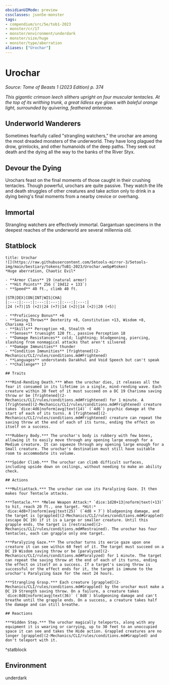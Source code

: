 ```yaml
---
obsidianUIMode: preview
cssclasses: json5e-monster
tags:
- compendium/src/5e/tob1-2023
- monster/cr/17
- monster/environment/underdark
- monster/size/huge
- monster/type/aberration
aliases: ["Urochar"]
---
```

# Urochar
*Source: Tome of Beasts 1 (2023 Edition) p. 374*  

*This gigantic crimson leech slithers upright on four muscular tentacles. At the top of its writhing trunk, a great lidless eye glows with baleful orange light, surrounded by quivering, feathered antennae.*

## Underworld Wanderers

Sometimes fearfully called "strangling watchers," the urochar are among the most dreaded monsters of the underworld. They have long plagued the drow, grimlocks, and other humanoids of the deep paths. They seek out death and the dying all the way to the banks of the River Styx.

## Devour the Dying

Urochars feast on the final moments of those caught in their crushing tentacles. Though powerful, urochars are quite passive. They watch the life and death struggles of other creatures and take action only to drink in a dying being's final moments from a nearby crevice or overhang.

## Immortal

Strangling watchers are effectively immortal. Gargantuan specimens in the deepest reaches of the underworld are several millennia old.

## Statblock

```ad-statblock
title: Urochar
![](https://raw.githubusercontent.com/5etools-mirror-3/5etools-img/main/bestiary/tokens/ToB1-2023/Urochar.webp#token)
*Huge aberration, Chaotic Evil*

- **Armor Class** 19 (natural armor)
- **Hit Points** 256 (`19d12 + 133`)
- **Speed** 40 ft., climb 40 ft.

|STR|DEX|CON|INT|WIS|CHA|
|:---:|:---:|:---:|:---:|:---:|:---:|
|24 (+7)|15 (+2)|24 (+7)|14 (+2)|14 (+2)|20 (+5)|

- **Proficiency Bonus** +6
- **Saving Throws** Dexterity +8, Constitution +13, Wisdom +8, Charisma +11
- **Skills** Perception +8, Stealth +8
- **Senses** truesight 120 ft., passive Perception 18
- **Damage Resistances** cold; lightning; bludgeoning, piercing, slashing from nonmagical attacks that aren't silvered
- **Damage Immunities** thunder
- **Condition Immunities** [frightened](2-Mechanics/CLI/rules/conditions.md#Frightened)
- **Languages** understands Darakhul and Void Speech but can't speak
- **Challenge** 17

## Traits

***Mind-Rending Death.*** When the urochar dies, it releases all the fear it consumed in its lifetime in a single, mind-rending wave. Each creature within 30 feet of it must succeed on a DC 19 Charisma saving throw or be [frightened](2-Mechanics/CLI/rules/conditions.md#Frightened) for 1 minute. A [frightened](2-Mechanics/CLI/rules/conditions.md#Frightened) creature takes `dice:4d6|noform|avg|text(14)` (`4d6`) psychic damage at the start of each of its turns. A [frightened](2-Mechanics/CLI/rules/conditions.md#Frightened) creature can repeat the saving throw at the end of each of its turns, ending the effect on itself on a success.

***Rubbery Body.*** The urochar's body is rubbery with few bones, allowing it to easily move through any opening large enough for a Medium creature. It can squeeze through any opening large enough for a Small creature. The urochar's destination must still have suitable room to accommodate its volume.

***Spider Climb.*** The urochar can climb difficult surfaces, including upside down on ceilings, without needing to make an ability check.

## Actions

***Multiattack.*** The urochar can use its Paralyzing Gaze. It then makes four Tentacle attacks.

***Tentacle.*** *Melee Weapon Attack:* `dice:1d20+13|noform|text(+13)` to hit, reach 20 ft., one target. *Hit:* `dice:4d8+7|noform|avg|text(25)` (`4d8 + 7`) bludgeoning damage, and the target is [grappled](2-Mechanics/CLI/rules/conditions.md#Grappled) (escape DC 19) if it is a Large or smaller creature. Until this grapple ends, the target is [restrained](2-Mechanics/CLI/rules/conditions.md#Restrained). The urochar has four tentacles, each can grapple only one target.

***Paralyzing Gaze.*** The urochar turns its eerie gaze upon one creature it can see within 60 feet of it. The target must succeed on a DC 19 Wisdom saving throw or be [paralyzed](2-Mechanics/CLI/rules/conditions.md#Paralyzed) for 1 minute. The target can repeat the saving throw at the end of each of its turns, ending the effect on itself on a success. If a target's saving throw is successful or the effect ends for it, the target is immune to the urochar's Paralyzing Gaze for the next 24 hours.

***Strangling Grasp.*** Each creature [grappled](2-Mechanics/CLI/rules/conditions.md#Grappled) by the urochar must make a DC 19 Strength saving throw. On a failure, a creature takes `dice:8d8|noform|avg|text(36)` (`8d8`) bludgeoning damage and can't breathe until the grapple ends. On a success, a creature takes half the damage and can still breathe.

## Reactions

***Hidden Step.*** The urochar magically teleports, along with any equipment it is wearing or carrying, up to 30 feet to an unoccupied space it can see and takes the Hide action. Grappled creatures are no longer [grappled](2-Mechanics/CLI/rules/conditions.md#Grappled) and don't teleport with it.
```
^statblock

## Environment

underdark
